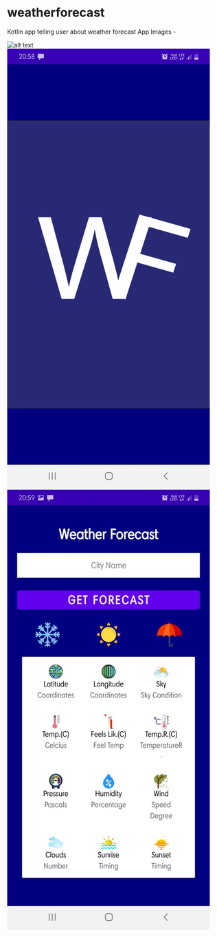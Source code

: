 # weatherforecast
Kotlin app telling user about weather forecast
App Images - 

![alt text](https://github.com/ashwini-mohapatra/weatherforecast/blob/images/WhatsApp%20Image%202021-01-25%20at%2021.00.35%20.jpeg?raw=true)
![alt text](https://github.com/ashwini-mohapatra/weatherforecast/blob/images/WhatsApp%20Image%202021-01-25%20at%2021.00.35%20(1).jpeg?raw=true)
![alt text](https://github.com/ashwini-mohapatra/weatherforecast/blob/images/WhatsApp%20Image%202021-01-25%20at%2021.00.35%20(2).jpeg?raw=true)
